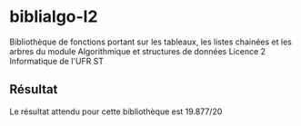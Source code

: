 # biblialgo-l2
Bibliothèque de fonctions portant sur les tableaux, les listes chainées et les arbres du module Algorithmique et structures de données Licence 2 Informatique de l'UFR ST

## Résultat
Le résultat attendu pour cette bibliothèque est 19.877/20